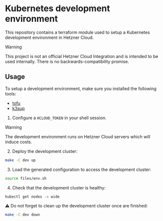 # Kubernetes development environment

This repository contains a terraform module used to setup a Kubernetes development environment in Hetzner Cloud.

> [!WARNING]
> This project is not an official Hetzner Cloud Integration and is intended to be used internally. There is no backwards-compatibility promise.

## Usage

To setup a development environment, make sure you installed the following tools:

- [tofu](https://opentofu.org/)
- [k3sup](https://github.com/alexellis/k3sup)

1. Configure a `HCLOUD_TOKEN` in your shell session.

> [!WARNING]
> The development environment runs on Hetzner Cloud servers which will induce costs.

2. Deploy the development cluster:

```sh
make -C dev up
```

3. Load the generated configuration to access the development cluster:

```sh
source files/env.sh
```

4. Check that the development cluster is healthy:

```sh
kubectl get nodes -o wide
```

⚠️ Do not forget to clean up the development cluster once are finished:

```sh
make -C dev down
```
